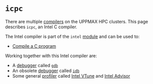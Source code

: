 # `icpc`

There are multiple [compilers](compilers.md) on the UPPMAX HPC clusters.
This page describes `icpc`, an Intel C compiler.

The Intel compiler is part of the `intel` [module](../cluster_guides/modules.md)
and can be used to:

- [Compile a C program](icpc_compile_c.md)

Working together with this Intel compiler are:

- A [debugger](debuggers.md) called [`gdb`](gdb.md)
- An obsolete [debugger](debuggers.md) called [`idb`](idb.md)
- Some general [profiler](profilers.md) called [Intel VTune](intel_vtune.md)
  and [Intel Advisor](intel_advisor.md)
